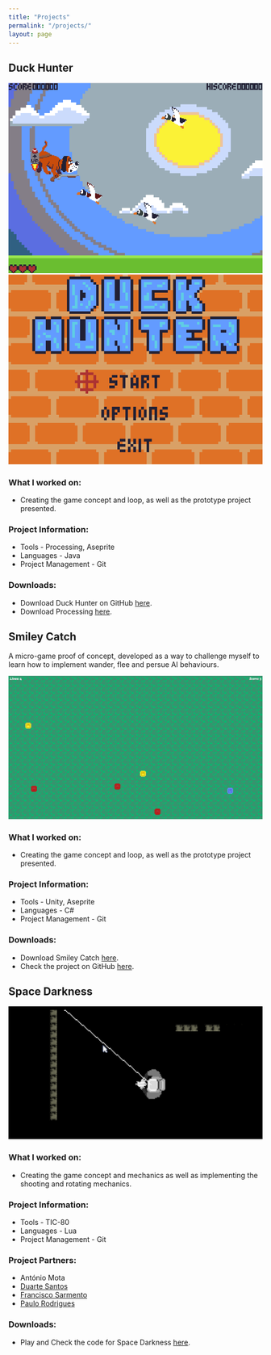 ```yaml
---
title: "Projects"
permalink: "/projects/"
layout: page
---
```


## Duck Hunter

![duck1](d/duck1.png)      ![duck2](d/duck2.png)

### What I worked on:

 - Creating the game concept and loop, as well as the prototype project presented.

### Project Information:

 - Tools - Processing, Aseprite
 - Languages - Java
 - Project Management - Git

### Downloads:

 - Download Duck Hunter on GitHub [here](https://github.com/migdantas/Duck_Hunter).
 - Download Processing [here](https://processing.org/).



## Smiley Catch

A micro-game proof of concept, developed as a way to challenge myself to learn how to implement wander, flee and persue AI behaviours.

![smiley](d/smiley.png)

### What I worked on:

 - Creating the game concept and loop, as well as the prototype project presented.

### Project Information:

 - Tools - Unity, Aseprite
 - Languages - C#
 - Project Management - Git

### Downloads:

 - Download Smiley Catch [here](https://migdantas.itch.io/smileycatch).
 - Check the project on GitHub [here](https://github.com/migdantas/Smiley_Catch).



## Space Darkness

![space](d/space.png)


### What I worked on:

 - Creating the game concept and mechanics as well as implementing the shooting and rotating mechanics.

### Project Information:

 - Tools - TIC-80
 - Languages - Lua
 - Project Management - Git

### Project Partners:

 - António Mota
 - [Duarte Santos](https://duarte_santos.artstation.com/)
 - [Francisco Sarmento](https://franciscosarmento7.artstation.com/)
 - [Paulo Rodrigues](https://paulorodrigues12.github.io/)

### Downloads:

 - Play and Check the code for Space Darkness [here](https://tic80.com/play?cart=4132).
